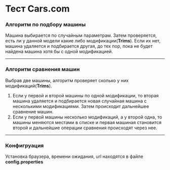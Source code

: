 # Тест Cars.com
### Алгоритм по подбору машины
Машина выбирается по случайным параметрам. Затем проверяется, есть ли у данной модели какие либо модификации(**Trims**). Если их нет, машина удаляется и подбирается другая, до тех пор, пока не будет найдена машина хотя бы с одной модификацией. 

---

### Алгоритм сравнения машин
Выбрав две машины, алгоритм проверяет сколько у них модификаций(**Trims**). 
1. Если у первой и второй машины по одной модификации, то вторая машина удаляется и подбирается новая случайная машина с несколькими модификациями. Затем происходит дальнейшее сравнение машин.
2. Если у первой машины несколько модификаций, а у второй одна, то машины меняются местами в списке и первая машиная становится второй и дальнейшие операции сравнения происходят через нее. 

---

### Конфигруация
Установка браузера, времени ожидания, url находятся в файле **config.properties**

